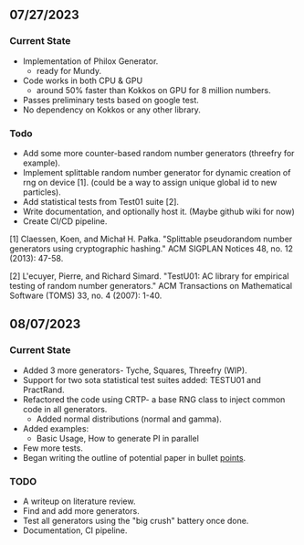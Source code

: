 ## 07/27/2023

### Current State
+ Implementation of Philox Generator.
    + ready for Mundy.
+ Code works in both CPU & GPU
    + around 50% faster than Kokkos on GPU for 8 million numbers.
+ Passes preliminary tests based on google test.
+ No dependency on Kokkos or any other library.

### Todo
+ Add some more counter-based random number generators (threefry for example).
+ Implement splittable random number generator for dynamic creation of rng on device [1]. (could be a way to assign unique global id to new particles).
+ Add statistical tests from Test01 suite [2]. 
+ Write documentation, and optionally host it. (Maybe github wiki for now)
+ Create CI/CD pipeline.



[1] Claessen, Koen, and Michał H. Pałka. "Splittable pseudorandom number generators using cryptographic hashing." ACM SIGPLAN Notices 48, no. 12 (2013): 47-58.

[2] L'ecuyer, Pierre, and Richard Simard. "TestU01: AC library for empirical testing of random number generators." ACM Transactions on Mathematical Software (TOMS) 33, no. 4 (2007): 1-40.


## 08/07/2023

### Current State
+ Added 3 more generators- Tyche, Squares, Threefry (WIP).
+ Support for two sota statistical test suites added: TESTU01 and PractRand.
+ Refactored the code using CRTP- a base RNG class to inject common code in all generators.
    + Added normal distributions (normal and gamma).
+ Added examples:
    + Basic Usage, How to generate PI in parallel
+ Few more tests. 
+ Began writing the outline of potential paper in bullet [points](https://docs.google.com/document/d/e/2PACX-1vQBQjIKm9oG2mufLpKI5uZOLZ7cLiEGABTQ4hC8LNSjYd-0e_9EIH4ftEDlammmbo-pHtJYgZ8orBNq/pub). 

### TODO
+ A writeup on literature review.
+ Find and add more generators.  
+ Test all generators using the "big crush" battery once done.
+ Documentation, CI pipeline.
